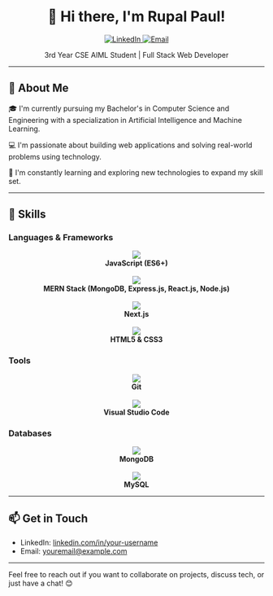 <h1 align="center">👋 Hi there, I'm Rupal Paul!</h1>
<p align="center">
  <a href="[https://linkedin.com/in/your-username](https://linkedin.com/in/your-username](https://www.linkedin.com/in/rupal-paul-569343294/)">
    <img src="https://img.shields.io/badge/-LinkedIn-blue?style=flat-square&logo=Linkedin&logoColor=white&link=https://linkedin.com/in/your-username" alt="LinkedIn">
  </a>
  <a href="rupa.aiml.tmsl@ticollege.org">
    <img src="https://img.shields.io/badge/-Email-red?style=flat-square&logo=Gmail&logoColor=white" alt="Email">
  </a>
</p>

<p align="center">3rd Year CSE AIML Student | Full Stack Web Developer</p>

---

## 🚀 About Me

🎓 I'm currently pursuing my Bachelor's in Computer Science and Engineering with a specialization in Artificial Intelligence and Machine Learning.

💻 I'm passionate about building web applications and solving real-world problems using technology.

🌱 I'm constantly learning and exploring new technologies to expand my skill set.

---

## 🔧 Skills

### Languages & Frameworks
<div align="center">
  <img src="https://img.icons8.com/color/48/000000/javascript.png"/> <br/><b>JavaScript (ES6+)</b>
  <br/><br/>
  <img src="https://img.icons8.com/office/48/000000/react.png"/> <br/><b>MERN Stack (MongoDB, Express.js, React.js, Node.js)</b>
  <br/><br/>
  <img src="https://img.icons8.com/ios-filled/50/000000/next-js.png"/> <br/><b>Next.js</b>
  <br/><br/>
  <img src="https://img.icons8.com/color/48/000000/html-5.png"/> <br/><b>HTML5 & CSS3</b>
</div>

### Tools
<div align="center">
  <img src="https://img.icons8.com/color/48/000000/git.png"/> <br/><b>Git</b>
  <br/><br/>
  <img src="https://img.icons8.com/color/48/000000/visual-studio-code.png"/> <br/><b>Visual Studio Code</b>
</div>

### Databases
<div align="center">
  <img src="https://img.icons8.com/color/48/000000/mongodb.png"/> <br/><b>MongoDB</b>
  <br/><br/>
  <img src="https://img.icons8.com/color/48/000000/mysql.png"/> <br/><b>MySQL</b>
</div>

---

## 📫 Get in Touch

- LinkedIn: [linkedin.com/in/your-username]([https://linkedin.com/in/your-username](https://www.linkedin.com/in/rupal-paul-569343294/))
- Email: [youremail@example.com](rupa.aiml.tmsl@ticollege.org)

---

Feel free to reach out if you want to collaborate on projects, discuss tech, or just have a chat! 😊
